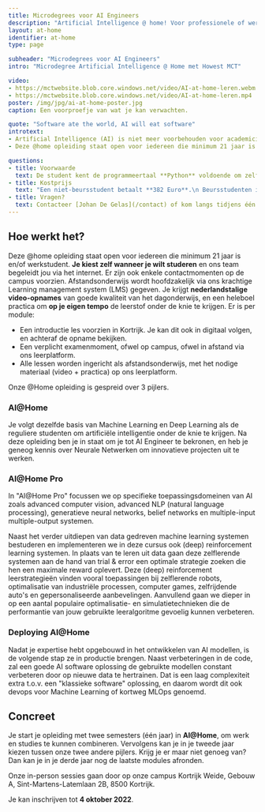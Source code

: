 ```yaml
---
title: Microdegrees voor AI Engineers
description: "Artificial Intelligence @ home! Voor professionele of werkstudenten met interesse voor AI. Nederlandstalige en Engelstalige video-opnames van MCT dagonderwijs en practica!"
layout: at-home
identifier: at-home
type: page

subheader: "Microdegrees voor AI Engineers"
intro: "Microdegree Artificial Intelligence @ Home met Howest MCT"

video:
- https://mctwebsite.blob.core.windows.net/video/AI-at-home-leren.webm
- https://mctwebsite.blob.core.windows.net/video/AI-at-home-leren.mp4
poster: /img/jpg/ai-at-home-poster.jpg
caption: Een voorproefje van wat je kan verwachten.

quote: "Software ate the world, AI will eat software"
introtext:
- Artificial Intelligence (AI) is niet meer voorbehouden voor academici. [Machine Learning](/programma/machine-learning) en [Deep Learning](/programma/deep-learning) zijn dankzij krachtige frameworks en cloud services binnen het bereik van iedere IT'er. Uit data inzichten puren, voorspellingen doen of automatisch patronen herkennen en classificeren, Machine Learning en Deep Learning geven een enorme boost aan je mogelijkheden als ontwikkelaar. “Software ate the world, AI will eat software”
- Deze @home opleiding staat open voor iedereen die minimum 21 jaar is en/of werkstudent. Je kiest zelf wanneer je wilt studeren en ons team begeleidt jou via het internet. Er zijn ook enkele contactmomenten op de campus voorzien. Afstandsonderwijs wordt hoofdzakelijk via onze krachtige Learning management system (LMS) gegeven. Je krijgt video opnames van goede kwaliteit van het dagonderwijs, en een heleboel practica ter beschikking om op je eigen tempo je de leerstof eigen te maken.

questions:
- title: Voorwaarde
  text: De student kent de programmeertaal **Python** voldoende om zelf programma's te schrijven en te interpreteren.
- title: Kostprijs
  text: "Een niet-beursstudent betaalt **382 Euro**.\n Beursstudenten informeren best bij het studentensecretariaat 056 24 12 25"
- title: Vragen?
  text: Contacteer [Johan De Gelas](/contact) of kom langs tidjens één van onze infodagen op onze campus in Kortrijk.
---
```


## Hoe werkt het?
Deze @home opleiding staat open voor iedereen die minimum 21 jaar is en/of werkstudent. **Je kiest zelf wanneer je wilt studeren** en ons team begeleidt jou via het internet. Er zijn ook enkele contactmomenten op de campus voorzien.
Afstandsonderwijs wordt hoofdzakelijk via ons krachtige Learning management system (LMS) gegeven. Je krijgt **nederlandstalige video-opnames** van goede kwaliteit van het dagonderwijs, en een heleboel practica om **op je eigen tempo** de leerstof onder de knie te krijgen.
Er is per module:
- Een introductie les voorzien in Kortrijk. Je kan dit ook in digitaal volgen, en achteraf de opname bekijken.
- Een verplicht examenmoment, ofwel op campus, ofwel in afstand via ons leerplatform. 
- Alle lessen worden ingericht als afstandsonderwijs, met het nodige materiaal (video + practica) op ons leerplatform.

Onze @Home opleiding is gespreid over 3 pijlers.

### **AI@Home**
Je volgt dezelfde basis van Machine Learning en Deep Learning als de reguliere studenten om artificiële intelligentie onder de knie te krijgen. Na deze opleiding ben je in staat om je tot AI Engineer te bekronen, en heb je geneog kennis over Neurale Netwerken om innovatieve projecten uit te werken.

### **AI@Home Pro**
In "AI@Home Pro" focussen we op specifieke toepassingsdomeinen van AI zoals advanced computer vision, advanced NLP (natural language processing), generatieve neural networks, belief networks en multiple-input multiple-output systemen.

Naast het verder uitdiepen van data gedreven machine learning systemen bestuderen en implementeren we in deze cursus ook (deep) reinforcement learning systemen. In plaats van te leren uit data gaan deze zelflerende systemen aan de hand van trial & error een optimale strategie zoeken die hen een maximale reward oplevert. Deze (deep) reinforcement leerstrategieën vinden vooral toepassingen bij zelflerende robots, optimalisatie van industriële processen, computer games, zelfrijdende auto's en gepersonaliseerde aanbevelingen. Aanvullend gaan we dieper in op een aantal populaire optimalisatie- en simulatietechnieken die de performantie van jouw gebruikte leeralgoritme gevoelig kunnen verbeteren.

### **Deploying AI@Home**
Nadat je expertise hebt opgebouwd in het ontwikkelen van AI modellen, is de volgende stap ze in productie brengen. Naast verbeteringen in de code, zal een goede AI software oplossing de gebruikte modellen constant verbeteren door op nieuwe data te hertrainen. Dat is een laag complexiteit extra t.o.v. een "klassieke software" oplossing, en daarom wordt dit ook devops voor Machine Learning of kortweg MLOps genoemd. 

## Concreet
Je start je opleiding met twee semesters (één jaar) in **AI@Home**, om werk en studies te kunnen combineren. Vervolgens kan je in je tweede jaar kiezen tussen onze twee andere pijlers.
Krijg je er maar niet genoeg van? Dan kan je in je derde jaar nog de laatste modules afronden.

Onze in-person sessies gaan door op onze campus Kortrijk Weide, Gebouw A, Sint-Martens-Latemlaan 2B, 8500 Kortrijk.

Je kan inschrijven tot **4 oktober 2022**. 
